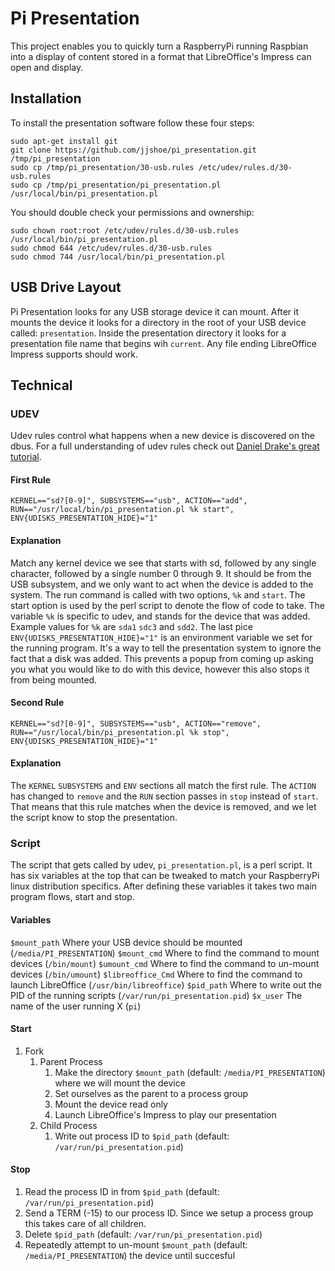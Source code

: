 Pi Presentation
===============

This project enables you to quickly turn a RaspberryPi running Raspbian into a display of content 
stored in a format that LibreOffice's Impress can open and display.

Installation
------------
To install the presentation software follow these four steps:
```
sudo apt-get install git
git clone https://github.com/jjshoe/pi_presentation.git /tmp/pi_presentation
sudo cp /tmp/pi_presentation/30-usb.rules /etc/udev/rules.d/30-usb.rules
sudo cp /tmp/pi_presentation/pi_presentation.pl /usr/local/bin/pi_presentation.pl
```

You should double check your permissions and ownership:
```
sudo chown root:root /etc/udev/rules.d/30-usb.rules /usr/local/bin/pi_presentation.pl
sudo chmod 644 /etc/udev/rules.d/30-usb.rules
sudo chmod 744 /usr/local/bin/pi_presentation.pl
```

USB Drive Layout
----------------
Pi Presentation looks for any USB storage device it can mount. After it mounts the 
device it looks for a directory in the root of your USB device called: ```presentation```. 
Inside the presentation directory it looks for a presentation file name that begins 
wih ```current```. Any file ending LibreOffice Impress supports should work.


Technical
---------
### UDEV

Udev rules control what happens when a new device is discovered on the dbus. For a 
full understanding of udev rules check out 
[Daniel Drake's great tutorial](http://www.reactivated.net/writing_udev_rules.html). 

#### First Rule
```KERNEL=="sd?[0-9]", SUBSYSTEMS=="usb", ACTION=="add", RUN=="/usr/local/bin/pi_presentation.pl %k start", ENV{UDISKS_PRESENTATION_HIDE}="1"```

#### Explanation
Match any kernel device we see that starts with sd, followed by any single character,
followed by a single number 0 through 9. It should be from the USB subsystem, and 
we only want to act when the device is added to the system. The run command is called
with two options, ```%k``` and ```start```. The start option is used by the perl 
script to denote the flow of code to take. The variable ```%k``` is specific to udev, 
and stands for the device that was added. Example values for ```%k``` are ```sda1``` 
```sdc3``` and ```sdd2```. The last pice ```ENV{UDISKS_PRESENTATION_HIDE}="1"``` is 
an environment variable we set for the running program. It's a way to tell the 
presentation system to ignore the fact that a disk was added. This prevents a popup 
from coming up asking you what you would like to do with this device, however this 
also stops it from being mounted.

#### Second Rule
```KERNEL=="sd?[0-9]", SUBSYSTEMS=="usb", ACTION=="remove", RUN=="/usr/local/bin/pi_presentation.pl %k stop", ENV{UDISKS_PRESENTATION_HIDE}="1"```

#### Explanation
The ```KERNEL``` ```SUBSYSTEMS``` and ```ENV``` sections all match the first rule. The 
```ACTION``` has changed to ```remove``` and the ```RUN``` section passes in ```stop``` 
instead of ```start```. That means that this rule matches when the device is removed, 
and we let the script know to stop the presentation.

### Script
The script that gets called by udev, ```pi_presentation.pl```, is a perl script. It has 
six variables at the top that can be tweaked to match your RaspberryPi linux 
distribution specifics. After defining these variables it takes two main program flows, 
start and stop.

#### Variables
```$mount_path``` Where your USB device should be mounted (```/media/PI_PRESENTATION```) 
```$mount_cmd``` Where to find the command to mount devices (```/bin/mount```)
```$umount_cmd``` Where to find the command to un-mount devices (```/bin/umount```)
```$libreoffice_Cmd``` Where to find the command to launch LibreOffice (```/usr/bin/libreoffice```)
```$pid_path``` Where to write out the PID of the running scripts (```/var/run/pi_presentation.pid```)
```$x_user``` The name of the user running X (```pi```)

#### Start
1. Fork
    1. Parent Process
       1. Make the directory ```$mount_path``` (default: ```/media/PI_PRESENTATION```) where we will mount the device 
       1. Set ourselves as the parent to a process group
       1. Mount the device read only
       1. Launch LibreOffice's Impress to play our presentation
    1. Child Process
        1. Write out process ID to ```$pid_path``` (default: ```/var/run/pi_presentation.pid```)

#### Stop
1. Read the process ID in from ```$pid_path``` (default: ```/var/run/pi_presentation.pid```)
1. Send a TERM (-15) to our process ID. Since we setup a process group this takes care of all children. 
1. Delete ```$pid_path``` (default: ```/var/run/pi_presentation.pid```)
1. Repeatedly attempt to un-mount ```$mount_path``` (default: ```/media/PI_PRESENTATION```) the device until succesful 
